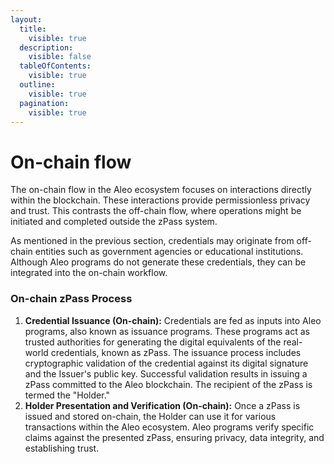 ```yaml
---
layout:
  title:
    visible: true
  description:
    visible: false
  tableOfContents:
    visible: true
  outline:
    visible: true
  pagination:
    visible: true
---
```


# On-chain flow

The on-chain flow in the Aleo ecosystem focuses on interactions directly within the blockchain. These interactions provide permissionless privacy and trust. This contrasts the off-chain flow, where operations might be initiated and completed outside the zPass system.

As mentioned in the previous section, credentials may originate from off-chain entities such as government agencies or educational institutions. Although Aleo programs do not generate these credentials, they can be integrated into the on-chain workflow.

### On-chain zPass Process

1. **Credential Issuance (On-chain):** Credentials are fed as inputs into Aleo programs, also known as issuance programs. These programs act as trusted authorities for generating the digital equivalents of the real-world credentials, known as zPass. The issuance process includes cryptographic validation of the credential against its digital signature and the Issuer's public key. Successful validation results in issuing a zPass committed to the Aleo blockchain. The recipient of the zPass is termed the "Holder."
2. **Holder Presentation and Verification (On-chain):** Once a zPass is issued and stored on-chain, the Holder can use it for various transactions within the Aleo ecosystem. Aleo programs verify specific claims against the presented zPass, ensuring privacy, data integrity, and establishing trust.
